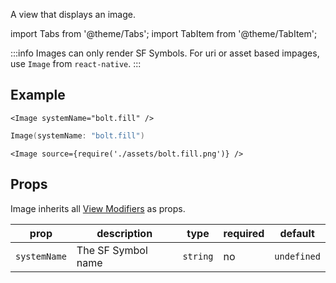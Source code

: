 ---
---

A view that displays an image.

import Tabs from '@theme/Tabs';
import TabItem from '@theme/TabItem';

:::info
Images can only render SF Symbols. For uri or asset based impages, use `Image` from `react-native`.
:::

## Example

<Tabs>
<TabItem value="srn" label="swiftui-react-native">

```tsx
<Image systemName="bolt.fill" />
```

</TabItem>
<TabItem value="swiftui" label="SwiftUI">

```swift
Image(systemName: "bolt.fill")
```

</TabItem>
<TabItem value="react-native" label="React Native">

```tsx
<Image source={require('./assets/bolt.fill.png')} />
```

</TabItem>
</Tabs>

## Props

Image inherits all [View Modifiers](../08-modifiers.md#full-list) as props.

| prop         | description        | type     | required | default     |
| ------------ | ------------------ | -------- | -------- | ----------- |
| `systemName` | The SF Symbol name | `string` | no       | `undefined` |
